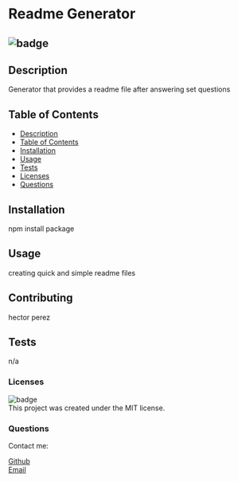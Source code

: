 # Readme Generator

       
        
##          ![badge](https://img.shields.io/badge/license-MIT-brightgreen)



## Description
Generator that provides a readme file after answering set questions
        
## Table of Contents
* [Description](#Description) <br>
* [Table of Contents](#Table-of-Contents) <br>
* [Installation](#Installation) <br>
* [Usage](#Usage) <br>
* [Tests](#Tests) <br>
* [Licenses](#Licenses) <br>
* [Questions](#Questions) 

## Installation
npm install package

## Usage
creating quick and simple readme files

## Contributing
hector perez

## Tests
n/a

### Licenses
![badge](https://img.shields.io/badge/license-MIT-brightgreen) <br>
This project was created under the MIT license.

### Questions
Contact me:

[Github](https://www.github.com/hpere102) <br>
[Email](mailto:danny@yahoo.com)
        
        
        